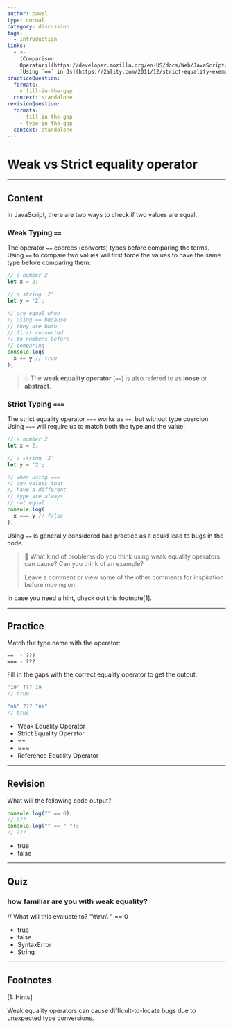 ```yaml
---
author: pawel
type: normal
category: discussion
tags:
  - introduction
links:
  - >-
    [Comparison
    Operators](https://developer.mozilla.org/en-US/docs/Web/JavaScript/Reference/Operators/Comparison_Operators){website}
    [Using `==` in Js](https://2ality.com/2011/12/strict-equality-exemptions.html){website}
practiceQuestion:
  formats:
    - fill-in-the-gap
  context: standalone
revisionQuestion:
  formats:
    - fill-in-the-gap
    - type-in-the-gap
  context: standalone
---
```


# Weak vs Strict equality operator


---

## Content

In JavaScript, there are two ways to check if two values are equal.

### Weak Typing `==`

The operator `==` coerces (converts) types before comparing the terms. Using `==` to compare two values will first force the values to have the same type before comparing them:

```js
// a number 2
let x = 2; 

// a string '2'
let y = '2';

// are equal when
// using == because
// they are both
// first converted
// to numbers before
// comparing
console.log(
  x == y // true
);
```

> 💡 The **weak equality operator** (`==`) is also refered to as **loose** or **abstract**.

### Strict Typing `===`

The strict equality operator `===` works as `==`, but without type coercion. Using `===` will require us to match both the type and the value:

```js
// a number 2
let x = 2; 

// a string '2'
let y = '2';

// when using ===
// any values that
// have a different
// type are always
// not equal
console.log(
  x === y // false
);
```

Using `==` is generally considered bad practice as it could lead to bugs in the code. 

> 🤔 What kind of problems do you think using weak equality operators can cause? Can you think of an example?
>
> Leave a comment or view some of the other comments for inspiration before moving on.

In case you need a hint, check out this footnote[1].

---

## Practice

Match the type name with the operator:

```plain-text
==  - ???
=== - ???
```

Fill in the gaps with the correct equality operator to get the output:

```js
"19" ??? 19
// true

"nk" ??? "nk"
// true
```

- Weak Equality Operator
- Strict Equality Operator
- ==
- ===
- Reference Equality Operator


---

## Revision

What will the following code output?

```javascript
console.log("" == 0);
// ???
console.log("" == " ");
// ???
```

- true
- false


---

## Quiz

### how familiar are you with weak equality?


// What will this evaluate to?
"\t\r\n\ " == 0

- true
- false
- SyntaxError
- String

---

## Footnotes

[1: Hints]

Weak equality operators can cause difficult-to-locate bugs due to unexpected type conversions.
